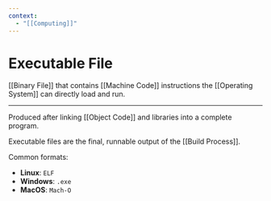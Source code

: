 ```yaml
---
context:
  - "[[Computing]]"
---
```


# Executable File

[[Binary File]] that contains [[Machine Code]] instructions the [[Operating System]] can directly load and run.

---

Produced after linking [[Object Code]] and libraries into a complete program.

Executable files are the final, runnable output of the [[Build Process]].

Common formats:

- **Linux**: `ELF`
- **Windows**: `.exe`
- **MacOS**: `Mach-O`

